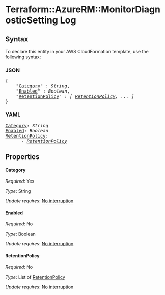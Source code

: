 # Terraform::AzureRM::MonitorDiagnosticSetting Log

## Syntax

To declare this entity in your AWS CloudFormation template, use the following syntax:

### JSON

<pre>
{
    "<a href="#category" title="Category">Category</a>" : <i>String</i>,
    "<a href="#enabled" title="Enabled">Enabled</a>" : <i>Boolean</i>,
    "<a href="#retentionpolicy" title="RetentionPolicy">RetentionPolicy</a>" : <i>[ <a href="log-retentionpolicy.md">RetentionPolicy</a>, ... ]</i>
}
</pre>

### YAML

<pre>
<a href="#category" title="Category">Category</a>: <i>String</i>
<a href="#enabled" title="Enabled">Enabled</a>: <i>Boolean</i>
<a href="#retentionpolicy" title="RetentionPolicy">RetentionPolicy</a>: <i>
      - <a href="log-retentionpolicy.md">RetentionPolicy</a></i>
</pre>

## Properties

#### Category

_Required_: Yes

_Type_: String

_Update requires_: [No interruption](https://docs.aws.amazon.com/AWSCloudFormation/latest/UserGuide/using-cfn-updating-stacks-update-behaviors.html#update-no-interrupt)

#### Enabled

_Required_: No

_Type_: Boolean

_Update requires_: [No interruption](https://docs.aws.amazon.com/AWSCloudFormation/latest/UserGuide/using-cfn-updating-stacks-update-behaviors.html#update-no-interrupt)

#### RetentionPolicy

_Required_: No

_Type_: List of <a href="log-retentionpolicy.md">RetentionPolicy</a>

_Update requires_: [No interruption](https://docs.aws.amazon.com/AWSCloudFormation/latest/UserGuide/using-cfn-updating-stacks-update-behaviors.html#update-no-interrupt)

